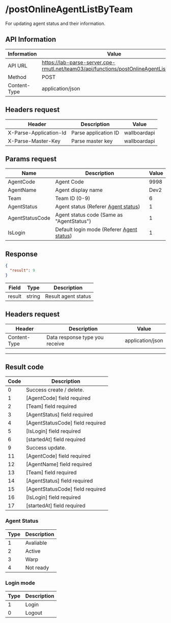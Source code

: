 # /postOnlineAgentListByTeam

For updating agent status and their information.

## API Information

| Information  | Value                                                                                 |
| ------------ | ------------------------------------------------------------------------------------- |
| API URL      | https://lab-parse-server.cpe-rmutl.net/team03/api/functions/postOnlineAgentListByTeam |
| Method       | POST                                                                                  |
| Content-Type | application/json                                                                      |

## Headers request

| Header                 | Description          | Value        |
| ---------------------- | -------------------- | ------------ |
| X-Parse-Application-Id | Parse application ID | wallboardapi |
| X-Parse-Master-Key     | Parse master key     | wallboardapi |

## Params request

| Name            | Description                                              | Value |
| --------------- | -------------------------------------------------------- | ----- |
| AgentCode       | Agent Code                                               | 9998  |
| AgentName       | Agent display name                                       | Dev2  |
| Team            | Team ID (0-9)                                            | 6     |
| AgentStatus     | Agent status (Referer [Agent status](#agent-status))     | 1     |
| AgentStatusCode | Agent status code (Same as "AgentStatus")                | 1     |
| IsLogin         | Default login mode (Referer [Agent status](#login-mode)) | 1     |

## Response

```json
{
  "result": 9
}
```

| Field  | Type   | Description         |
| ------ | ------ | ------------------- |
| result | string | Result agent status |

## Headers request

| Header       | Description                    | Value            |
| ------------ | ------------------------------ | ---------------- |
| Content-Type | Data response type you receive | application/json |

---

## Result code

| Code | Description                      |
| ---- | -------------------------------- |
| 0    | Success create / delete.         |
| 1    | [AgentCode] field required       |
| 2    | [Team] field required            |
| 3    | [AgentStatus] field required     |
| 4    | [AgentStatusCode] field required |
| 5    | [IsLogin] field required         |
| 6    | [startedAt] field required       |
| 9    | Success update.                  |
| 11   | [AgentCode] field required       |
| 12   | [AgentName] field required       |
| 13   | [Team] field required            |
| 14   | [AgentStatus] field required     |
| 15   | [AgentStatusCode] field required |
| 16   | [IsLogin] field required         |
| 17   | [startedAt] field required       |

### Agent Status

| Type | Description |
| ---- | ----------- |
| 1    | Avaliable   |
| 2    | Active      |
| 3    | Warp        |
| 4    | Not ready   |

### Login mode

| Type | Description |
| ---- | ----------- |
| 1    | Login       |
| 0    | Logout      |
